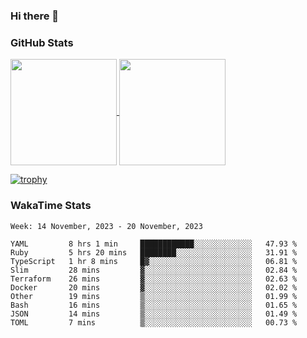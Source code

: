 ### Hi there 👋

### GitHub Stats

<a href="https://github.com/anuraghazra/github-readme-stats">
  <img align="center" height="170px" src="https://github-readme-stats.vercel.app/api/top-langs/?username=tksfjt1024&layout=compact&count_private=true&show_icons=true&show_icons=true&theme=graywhite" />
</a>
<a href="https://github.com/anuraghazra/github-readme-stats">
  <img align="center" height="170px" src="https://github-readme-stats.vercel.app/api?username=tksfjt1024&count_private=true&show_icons=true&show_icons=true&theme=graywhite" />
</a>

[![trophy](https://github-profile-trophy.vercel.app/?username=tksfjt1024)](https://github.com/ryo-ma/github-profile-trophy)

### WakaTime Stats

<!--START_SECTION:waka-->
```text
Week: 14 November, 2023 - 20 November, 2023

YAML         8 hrs 1 min     ████████████░░░░░░░░░░░░░   47.93 % 
Ruby         5 hrs 20 mins   ████████░░░░░░░░░░░░░░░░░   31.91 % 
TypeScript   1 hr 8 mins     █▓░░░░░░░░░░░░░░░░░░░░░░░   06.81 % 
Slim         28 mins         ▓░░░░░░░░░░░░░░░░░░░░░░░░   02.84 % 
Terraform    26 mins         ▓░░░░░░░░░░░░░░░░░░░░░░░░   02.63 % 
Docker       20 mins         ▓░░░░░░░░░░░░░░░░░░░░░░░░   02.02 % 
Other        19 mins         ▒░░░░░░░░░░░░░░░░░░░░░░░░   01.99 % 
Bash         16 mins         ▒░░░░░░░░░░░░░░░░░░░░░░░░   01.65 % 
JSON         14 mins         ▒░░░░░░░░░░░░░░░░░░░░░░░░   01.49 % 
TOML         7 mins          ▒░░░░░░░░░░░░░░░░░░░░░░░░   00.73 % 
```
<!--END_SECTION:waka-->
